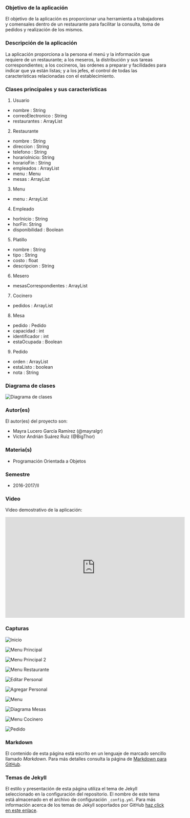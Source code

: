 ### Objetivo de la aplicación
El objetivo de la aplicación es proporcionar una herramienta a trabajadores  y comensales dentro de un restaurante para facilitar la consulta, toma de pedidos y realización de los mismos.

### Descripción de la aplicación
La aplicación proporciona a la persona el menú y la información que requiere de un restaurante; a los meseros, la distribución y sus tareas correspondientes; a los cocineros, las ordenes a preparar y facilidades para indicar que ya están listas; y a los jefes, el control de todas las características relacionadas con el establecimiento.

### Clases principales y sus características
1. Usuario
* nombre : String
* correoElectronico : String
* restaurantes : ArrayList<Restaurante>

2. Restaurante
* nombre : String
* direccion : String
* telefono : String
* horarioInicio: String 
* horarioFin : String
* empleados :  ArrayList<Empleado>
* menu : Menu
* mesas : ArrayList <Mesa>

3. Menu
* menu : ArrayList<Platillo>

4. Empleado
* horInicio : String 
* horFin: String  
* disponibilidad : Boolean

5. Platillo
* nombre : String
* tipo : String
* costo : float
* descripcion : String

6. Mesero
* mesasCorrespondientes : ArrayList<Mesa> 

7. Cocinero
* pedidos : ArrayList<Pedido>

8. Mesa
* pedido : Pedido
* capacidad : int
* identificador : int
* estaOcupada : Boolean

9. Pedido
* orden : ArrayList <Platillo>
* estaListo : boolean  
* nota : String

### Diagrama de clases
![Diagrama de clases](https://raw.githubusercontent.com/acominf/AppRestaurante/master/imágenes/Diagrama-UML.png)

### Autor(es)
El autor(es) del proyecto son:
- Mayra Lucero García Ramírez (@mayralgr)
- Víctor Andrián Suárez  Ruiz (@BigThor)

### Materia(s)
- Programación Orientada a Objetos

### Semestre
- 2016-2017/II

### Video
Video demostrativo de la aplicación: 
<iframe width="560" height="315" src="https://www.youtube.com/embed/729xTBdL9Io?rel=0" frameborder="0" allowfullscreen></iframe>

### Capturas
![Inicio](https://raw.githubusercontent.com/acominf/AppRestaurante/master/imágenes/Captura%201.png)

![Menu Principal](https://raw.githubusercontent.com/acominf/AppRestaurante/master/imágenes/Captura%202.png)

![Menu Principal 2](https://raw.githubusercontent.com/acominf/AppRestaurante/master/imágenes/Captura%203.png)

![Menu Restaurante](https://raw.githubusercontent.com/acominf/AppRestaurante/master/imágenes/Captura%204.png)

![Editar Personal](https://raw.githubusercontent.com/acominf/AppRestaurante/master/imágenes/Captura%205.png)

![Agregar Personal](https://raw.githubusercontent.com/acominf/AppRestaurante/master/imágenes/Captura%206.png)

![Menu](https://github.com/acominf/AppRestaurante/blob/master/imágenes/Captura%207.png)

![Diagrama Mesas](https://github.com/acominf/AppRestaurante/blob/master/imágenes/Captura%208.png)

![Menu Cocinero](https://raw.githubusercontent.com/acominf/AppRestaurante/master/imágenes/Captura%209.png)

![Pedido](https://raw.githubusercontent.com/acominf/AppRestaurante/master/imágenes/Captura%2010.png)


### Markdown
El contenido de esta página está escrito en un lenguaje de marcado sencillo llamado *Markdown*. Para más detalles consulta la página de [Markdown para GitHub](https://guides.github.com/features/mastering-markdown/).

### Temas de Jekyll
El estilo y presentación de esta página utiliza el tema de Jekyll seleccionado en la configuración del repositorio. El nombre de este tema está almacenado en el archivo de configuración `_config.yml`. Para más información acerca de los temas de Jekyll soportados por GitHub [haz click en este enlace](https://pages.github.com/themes/).
